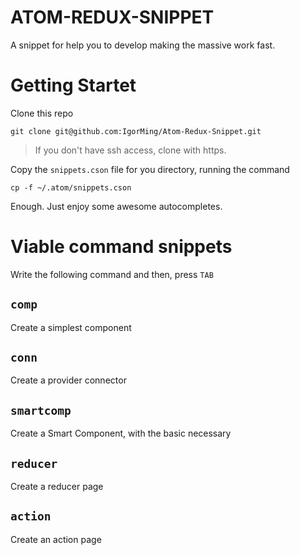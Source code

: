 # ATOM-REDUX-SNIPPET

A snippet for help you to develop making the massive work fast.

Getting Startet
==========

Clone this repo

`git clone git@github.com:IgorMing/Atom-Redux-Snippet.git`
> If you don't have ssh access, clone with https.

Copy the `snippets.cson` file for you directory, running the command

`cp -f ~/.atom/snippets.cson`

Enough. Just enjoy some awesome autocompletes.

Viable command snippets
==========

Write the following command and then, press `TAB`

`comp`
---
Create a simplest component

`conn` 
---
Create a provider connector

`smartcomp`
---
Create a Smart Component, with the basic necessary

`reducer`
---
Create a reducer page

`action`
---
Create an action page
